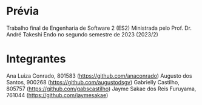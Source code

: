 # Prévia
Trabalho final de Engenharia de Software 2 (ES2) Ministrada pelo Prof. Dr. André Takeshi Endo no segundo semestre de 2023 (2023/2)

# Integrantes
Ana Luiza Conrado, 801583 (https://github.com/anaconrado)
Augusto dos Santos, 900268 (https://github.com/augustodsgv)
Gabrielly Castilho, 805757 (https://github.com/gabscastilho)
Jayme Sakae dos Reis Furuyama, 761044 (https://github.com/jaymesakae)
